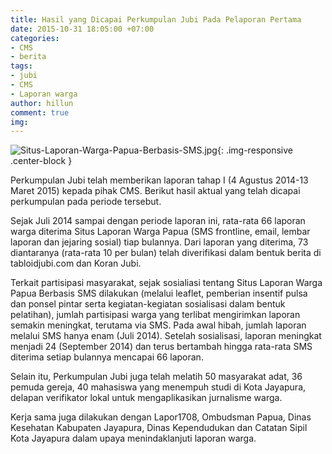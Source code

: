 ```yaml
---
title: Hasil yang Dicapai Perkumpulan Jubi Pada Pelaporan Pertama
date: 2015-10-31 18:05:00 +07:00
categories:
- CMS
- berita
tags:
- jubi
- CMS
- Laporan warga
author: hillun
comment: true
img: 
---
```


![Situs-Laporan-Warga-Papua-Berbasis-SMS.jpg](/uploads/Situs-Laporan-Warga-Papua-Berbasis-SMS.jpg){: .img-responsive .center-block }

Perkumpulan Jubi telah memberikan laporan tahap I (4 Agustus 2014-13 Maret 2015) kepada pihak CMS. Berikut hasil aktual yang telah dicapai perkumpulan pada periode tersebut.

Sejak Juli 2014 sampai dengan periode laporan ini, rata-rata 66 laporan warga diterima Situs Laporan Warga Papua (SMS frontline, email, lembar laporan dan jejaring sosial) tiap bulannya. Dari laporan yang diterima, 73 diantaranya (rata-rata 10 per bulan) telah diverifikasi dalam bentuk berita di tabloidjubi.com dan Koran Jubi.

Terkait partisipasi masyarakat, sejak sosialiasi tentang Situs Laporan Warga Papua Berbasis SMS dilakukan (melalui leaflet, pemberian insentif pulsa dan ponsel pintar serta kegiatan-kegiatan sosialisasi dalam bentuk pelatihan), jumlah partisipasi warga yang terlibat mengirimkan laporan semakin meningkat, terutama via SMS. Pada awal hibah, jumlah laporan melalui SMS hanya enam (Juli 2014). Setelah sosialisasi, laporan meningkat menjadi 24 (September 2014) dan terus bertambah hingga rata-rata SMS diterima setiap bulannya mencapai 66 laporan.

Selain itu, Perkumpulan Jubi juga telah melatih 50 masyarakat adat, 36 pemuda gereja, 40 mahasiswa yang menempuh studi di Kota Jayapura, delapan verifikator lokal untuk mengaplikasikan jurnalisme warga.

Kerja sama juga dilakukan dengan Lapor1708, Ombudsman Papua, Dinas Kesehatan Kabupaten Jayapura, Dinas Kependudukan dan Catatan Sipil Kota Jayapura dalam upaya menindaklanjuti laporan warga.